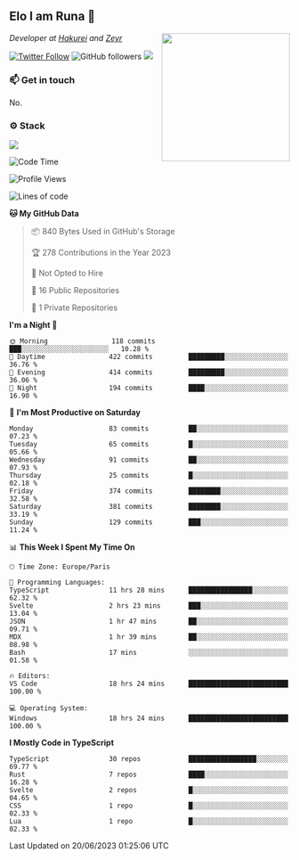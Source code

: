 <h2>Elo I am Runa 🐔</h2>
<img align='right' src="https://imgur.com/Idjj7mk.png" width="230">
<p><em>Developer at <a href="https://github.com/hakureiapp">Hakurei</a> and <a href="https://github.com/zeyrbot">Zeyr</a></em></p>

[![Twitter Follow](https://img.shields.io/twitter/follow/ruunao?label=Follow)](https://twitter.com/intent/follow?screen_name=ruunao)
![GitHub followers](https://img.shields.io/github/followers/ruunao?label=Follow&style=social)
![](https://komarev.com/ghpvc/?username=ruunao&color=blue)

### 📫 Get in touch
No.

### ⚙️ Stack
![](https://skillicons.dev/icons?i=git,docker,js,ts,cloudflare,css,deno,express,cpp,rust,arduino,graphql,html,nestjs,react,apollo,bash,lua,nextjs,nodejs,ps,powershell,neovim,postgres,tailwind,prisma)

<!--START_SECTION:waka-->
![Code Time](http://img.shields.io/badge/Code%20Time-65%20hrs%2014%20mins-blue)

![Profile Views](http://img.shields.io/badge/Profile%20Views-16-blue)

![Lines of code](https://img.shields.io/badge/From%20Hello%20World%20I%27ve%20Written-444.0%20thousand%20lines%20of%20code-blue)

**🐱 My GitHub Data** 

> 📦 840 Bytes Used in GitHub's Storage 
 > 
> 🏆 278 Contributions in the Year 2023
 > 
> 🚫 Not Opted to Hire
 > 
> 📜 16 Public Repositories 
 > 
> 🔑 1 Private Repositories 
 > 
**I'm a Night 🦉** 

```text
🌞 Morning                118 commits         ███░░░░░░░░░░░░░░░░░░░░░░   10.28 % 
🌆 Daytime                422 commits         █████████░░░░░░░░░░░░░░░░   36.76 % 
🌃 Evening                414 commits         █████████░░░░░░░░░░░░░░░░   36.06 % 
🌙 Night                  194 commits         ████░░░░░░░░░░░░░░░░░░░░░   16.90 % 
```
📅 **I'm Most Productive on Saturday** 

```text
Monday                   83 commits          ██░░░░░░░░░░░░░░░░░░░░░░░   07.23 % 
Tuesday                  65 commits          █░░░░░░░░░░░░░░░░░░░░░░░░   05.66 % 
Wednesday                91 commits          ██░░░░░░░░░░░░░░░░░░░░░░░   07.93 % 
Thursday                 25 commits          █░░░░░░░░░░░░░░░░░░░░░░░░   02.18 % 
Friday                   374 commits         ████████░░░░░░░░░░░░░░░░░   32.58 % 
Saturday                 381 commits         ████████░░░░░░░░░░░░░░░░░   33.19 % 
Sunday                   129 commits         ███░░░░░░░░░░░░░░░░░░░░░░   11.24 % 
```


📊 **This Week I Spent My Time On** 

```text
🕑︎ Time Zone: Europe/Paris

💬 Programming Languages: 
TypeScript               11 hrs 28 mins      ████████████████░░░░░░░░░   62.32 % 
Svelte                   2 hrs 23 mins       ███░░░░░░░░░░░░░░░░░░░░░░   13.04 % 
JSON                     1 hr 47 mins        ██░░░░░░░░░░░░░░░░░░░░░░░   09.71 % 
MDX                      1 hr 39 mins        ██░░░░░░░░░░░░░░░░░░░░░░░   08.98 % 
Bash                     17 mins             ░░░░░░░░░░░░░░░░░░░░░░░░░   01.58 % 

🔥 Editors: 
VS Code                  18 hrs 24 mins      █████████████████████████   100.00 % 

💻 Operating System: 
Windows                  18 hrs 24 mins      █████████████████████████   100.00 % 
```

**I Mostly Code in TypeScript** 

```text
TypeScript               30 repos            █████████████████░░░░░░░░   69.77 % 
Rust                     7 repos             ████░░░░░░░░░░░░░░░░░░░░░   16.28 % 
Svelte                   2 repos             █░░░░░░░░░░░░░░░░░░░░░░░░   04.65 % 
CSS                      1 repo              █░░░░░░░░░░░░░░░░░░░░░░░░   02.33 % 
Lua                      1 repo              █░░░░░░░░░░░░░░░░░░░░░░░░   02.33 % 
```




 Last Updated on 20/06/2023 01:25:06 UTC
<!--END_SECTION:waka-->


<!--
<p align="center">
     <a href="https://discord.gg/HhybNhchcC"><img src="https://invidget.switchblade.xyz/sejc7TnX6N" align="center" ><a>
</p> 
-->
